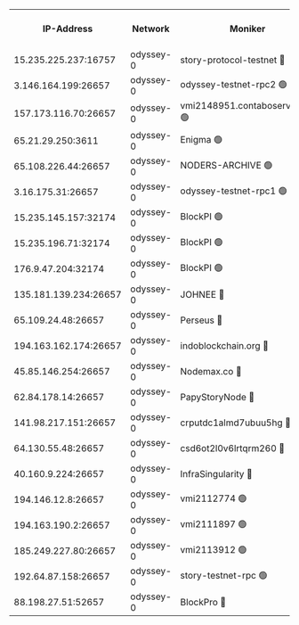 


<table><tr><th>IP-Address</th><th>Network</th><th>Moniker</th><th>Latest Block Height</th><th>Earliest Block Height</th><th>Catching Up</th><th>Tx Index</th><th>Voting Power</th><th>Version</th><th>Scan Time</th></tr><tr><td>15.235.225.237:16757</td><td>odyssey-0</td><td>story-protocol-testnet 🔴</td><td>2716149</td><td>1</td><td>False</td><td>off</td><td>1913856007</td><td>0.38.12</td><td>2025-02-15T15:21:01.659272804UTC</td></tr><tr><td>3.146.164.199:26657</td><td>odyssey-0</td><td>odyssey-testnet-rpc2 🟢</td><td>2716156</td><td>1</td><td>False</td><td>off</td><td>0</td><td>0.38.12</td><td>2025-02-15T15:21:26.030751387UTC</td></tr><tr><td>157.173.116.70:26657</td><td>odyssey-0</td><td>vmi2148951.contaboserver.net 🟢</td><td>2716160</td><td>1</td><td>False</td><td>off</td><td>0</td><td>0.38.12</td><td>2025-02-15T15:21:39.950551929UTC</td></tr><tr><td>65.21.29.250:3611</td><td>odyssey-0</td><td>Enigma 🟢</td><td>2716164</td><td>1</td><td>False</td><td>on</td><td>0</td><td>0.38.12</td><td>2025-02-15T15:21:52.426581968UTC</td></tr><tr><td>65.108.226.44:26657</td><td>odyssey-0</td><td>NODERS-ARCHIVE 🟢</td><td>2716166</td><td>1</td><td>False</td><td>on</td><td>0</td><td>0.38.12</td><td>2025-02-15T15:21:59.282749041UTC</td></tr><tr><td>3.16.175.31:26657</td><td>odyssey-0</td><td>odyssey-testnet-rpc1 🟢</td><td>2716170</td><td>1</td><td>False</td><td>off</td><td>0</td><td>0.38.12</td><td>2025-02-15T15:22:10.380933663UTC</td></tr><tr><td>15.235.145.157:32174</td><td>odyssey-0</td><td>BlockPI 🟢</td><td>2716149</td><td>109001</td><td>False</td><td>off</td><td>0</td><td>0.38.12</td><td>2025-02-15T15:21:02.919796097UTC</td></tr><tr><td>15.235.196.71:32174</td><td>odyssey-0</td><td>BlockPI 🟢</td><td>2716163</td><td>109001</td><td>False</td><td>off</td><td>0</td><td>0.38.12</td><td>2025-02-15T15:21:50.199919225UTC</td></tr><tr><td>176.9.47.204:32174</td><td>odyssey-0</td><td>BlockPI 🟢</td><td>2716165</td><td>109001</td><td>False</td><td>off</td><td>0</td><td>0.38.12</td><td>2025-02-15T15:21:55.255558972UTC</td></tr><tr><td>135.181.139.234:26657</td><td>odyssey-0</td><td>JOHNEE 🔴</td><td>2716165</td><td>351001</td><td>False</td><td>on</td><td>1251329000</td><td>0.38.12</td><td>2025-02-15T15:21:55.962652633UTC</td></tr><tr><td>65.109.24.48:26657</td><td>odyssey-0</td><td>Perseus 🔴</td><td>2716164</td><td>431001</td><td>False</td><td>off</td><td>24943000</td><td>0.38.12</td><td>2025-02-15T15:21:52.783384595UTC</td></tr><tr><td>194.163.162.174:26657</td><td>odyssey-0</td><td>indoblockchain.org 🔴</td><td>2716148</td><td>1023001</td><td>False</td><td>off</td><td>1225793583</td><td>0.38.12</td><td>2025-02-15T15:20:57.526103096UTC</td></tr><tr><td>45.85.146.254:26657</td><td>odyssey-0</td><td>Nodemax.co 🔴</td><td>2716149</td><td>1023001</td><td>False</td><td>off</td><td>1958977800</td><td>0.38.12</td><td>2025-02-15T15:21:03.351319116UTC</td></tr><tr><td>62.84.178.14:26657</td><td>odyssey-0</td><td>PapyStoryNode 🔴</td><td>2716165</td><td>1023001</td><td>False</td><td>off</td><td>2104320008</td><td>0.38.12</td><td>2025-02-15T15:21:55.603303509UTC</td></tr><tr><td>141.98.217.151:26657</td><td>odyssey-0</td><td>crputdc1almd7ubuu5hg 🔴</td><td>2716158</td><td>1146001</td><td>False</td><td>off</td><td>4278417006</td><td>0.38.12</td><td>2025-02-15T15:21:29.931719998UTC</td></tr><tr><td>64.130.55.48:26657</td><td>odyssey-0</td><td>csd6ot2l0v6lrtqrm260 🔴</td><td>2716153</td><td>1149001</td><td>False</td><td>off</td><td>63976292000</td><td>0.38.12</td><td>2025-02-15T15:21:15.709518140UTC</td></tr><tr><td>40.160.9.224:26657</td><td>odyssey-0</td><td>InfraSingularity 🔴</td><td>2716147</td><td>1749001</td><td>False</td><td>off</td><td>19999000</td><td>0.38.12</td><td>2025-02-15T15:20:56.647066016UTC</td></tr><tr><td>194.146.12.8:26657</td><td>odyssey-0</td><td>vmi2112774 🟢</td><td>1977602</td><td>1749001</td><td>False</td><td>off</td><td>0</td><td>0.38.12</td><td>2025-02-15T15:21:06.543856885UTC</td></tr><tr><td>194.163.190.2:26657</td><td>odyssey-0</td><td>vmi2111897 🟢</td><td>1984349</td><td>1749001</td><td>False</td><td>off</td><td>0</td><td>0.38.12</td><td>2025-02-15T15:21:56.708795295UTC</td></tr><tr><td>185.249.227.80:26657</td><td>odyssey-0</td><td>vmi2113912 🟢</td><td>1977602</td><td>1749001</td><td>False</td><td>off</td><td>0</td><td>0.38.12</td><td>2025-02-15T15:22:07.651407442UTC</td></tr><tr><td>192.64.87.158:26657</td><td>odyssey-0</td><td>story-testnet-rpc 🟢</td><td>2716157</td><td>2068001</td><td>False</td><td>off</td><td>0</td><td>0.38.12</td><td>2025-02-15T15:21:27.064651626UTC</td></tr><tr><td>88.198.27.51:52657</td><td>odyssey-0</td><td>BlockPro 🔴</td><td>2716150</td><td>2474001</td><td>False</td><td>off</td><td>1939456111</td><td>0.38.12</td><td>2025-02-15T15:21:04.015320274UTC</td></tr></table>